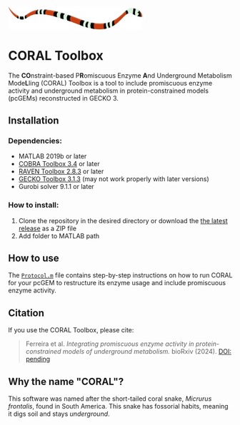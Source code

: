 <img src="./coral.png" width="300px">

# CORAL Toolbox

The **CO**nstraint-based P**R**omiscuous Enzyme **A**nd Underground Metabolism Mode**L**ling (CORAL) Toolbox is a tool to include promiscuous enzyme activity and underground metabolism in protein-constrained models (pcGEMs) reconstructed in GECKO 3.

## Installation

### Dependencies:

* MATLAB 2019b or later
* [COBRA Toolbox 3.4](https://opencobra.github.io/cobratoolbox/stable/index.html) or later
* [RAVEN Toolbox  2.8.3](https://github.com/SysBioChalmers/RAVEN/releases/tag/v2.8.3) or later
* [GECKO Toolbox  3.1.3](https://github.com/SysBioChalmers/GECKO/releases/tag/v3.1.3) (may not work properly with later versions) 
* Gurobi solver 9.1.1 or later

### How to install:

1. Clone the repository in the desired directory or download the [the latest release](https://github.com/mauricioamf/CORAL/releases) as a ZIP file
1. Add folder to MATLAB path

## How to use

The [`Protocol.m`](https://github.com/mauricioamf/CORAL/blob/main/Protocol.m) file contains step-by-step instructions on how to run CORAL for your pcGEM to restructure its enzyme usage and include promiscuous enzyme activity.

## Citation

If you use the CORAL Toolbox, please cite:

> Ferreira et al. _Integrating promiscuous enzyme activity in protein-constrained models of underground metabolism._ bioRxiv (2024). [DOI: pending](https://doi.org/10.1234/1234.12.12.123456)

## Why the name "CORAL"?

This software was named after the short-tailed coral snake, _Micrurus frontalis_, found in South America. This snake has fossorial habits, meaning it digs soil and stays _underground_.
